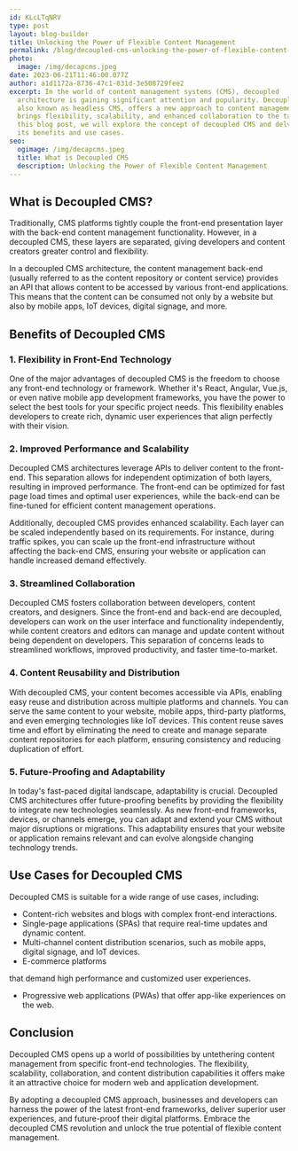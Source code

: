 ```yaml
---
id: KLcLTqNRV
type: post
layout: blog-builder
title: Unlocking the Power of Flexible Content Management
permalink: /blog/decoupled-cms-unlocking-the-power-of-flexible-content-management/
photo:
  image: /img/decapcms.jpeg
date: 2023-06-21T11:46:00.077Z
author: a1d1172a-8736-47c1-831d-3e508729fee2
excerpt: In the world of content management systems (CMS), decoupled
  architecture is gaining significant attention and popularity. Decoupled CMS,
  also known as headless CMS, offers a new approach to content management that
  brings flexibility, scalability, and enhanced collaboration to the table. In
  this blog post, we will explore the concept of decoupled CMS and delve into
  its benefits and use cases.
seo:
  ogimage: /img/decapcms.jpeg
  title: What is Decoupled CMS
  description: Unlocking the Power of Flexible Content Management
---
```

## What is Decoupled CMS?

Traditionally, CMS platforms tightly couple the front-end presentation layer with the back-end content management functionality. However, in a decoupled CMS, these layers are separated, giving developers and content creators greater control and flexibility.

In a decoupled CMS architecture, the content management back-end (usually referred to as the content repository or content service) provides an API that allows content to be accessed by various front-end applications. This means that the content can be consumed not only by a website but also by mobile apps, IoT devices, digital signage, and more.

## Benefits of Decoupled CMS

### 1. Flexibility in Front-End Technology

One of the major advantages of decoupled CMS is the freedom to choose any front-end technology or framework. Whether it's React, Angular, Vue.js, or even native mobile app development frameworks, you have the power to select the best tools for your specific project needs. This flexibility enables developers to create rich, dynamic user experiences that align perfectly with their vision.

### 2. Improved Performance and Scalability

Decoupled CMS architectures leverage APIs to deliver content to the front-end. This separation allows for independent optimization of both layers, resulting in improved performance. The front-end can be optimized for fast page load times and optimal user experiences, while the back-end can be fine-tuned for efficient content management operations.

Additionally, decoupled CMS provides enhanced scalability. Each layer can be scaled independently based on its requirements. For instance, during traffic spikes, you can scale up the front-end infrastructure without affecting the back-end CMS, ensuring your website or application can handle increased demand effectively.

### 3. Streamlined Collaboration

Decoupled CMS fosters collaboration between developers, content creators, and designers. Since the front-end and back-end are decoupled, developers can work on the user interface and functionality independently, while content creators and editors can manage and update content without being dependent on developers. This separation of concerns leads to streamlined workflows, improved productivity, and faster time-to-market.

### 4. Content Reusability and Distribution

With decoupled CMS, your content becomes accessible via APIs, enabling easy reuse and distribution across multiple platforms and channels. You can serve the same content to your website, mobile apps, third-party platforms, and even emerging technologies like IoT devices. This content reuse saves time and effort by eliminating the need to create and manage separate content repositories for each platform, ensuring consistency and reducing duplication of effort.

### 5. Future-Proofing and Adaptability

In today's fast-paced digital landscape, adaptability is crucial. Decoupled CMS architectures offer future-proofing benefits by providing the flexibility to integrate new technologies seamlessly. As new front-end frameworks, devices, or channels emerge, you can adapt and extend your CMS without major disruptions or migrations. This adaptability ensures that your website or application remains relevant and can evolve alongside changing technology trends.

## Use Cases for Decoupled CMS

Decoupled CMS is suitable for a wide range of use cases, including:

* Content-rich websites and blogs with complex front-end interactions.
* Single-page applications (SPAs) that require real-time updates and dynamic content.
* Multi-channel content distribution scenarios, such as mobile apps, digital signage, and IoT devices.
* E-commerce platforms

 that demand high performance and customized user experiences.

* Progressive web applications (PWAs) that offer app-like experiences on the web.

## Conclusion

Decoupled CMS opens up a world of possibilities by untethering content management from specific front-end technologies. The flexibility, scalability, collaboration, and content distribution capabilities it offers make it an attractive choice for modern web and application development.

By adopting a decoupled CMS approach, businesses and developers can harness the power of the latest front-end frameworks, deliver superior user experiences, and future-proof their digital platforms. Embrace the decoupled CMS revolution and unlock the true potential of flexible content management.